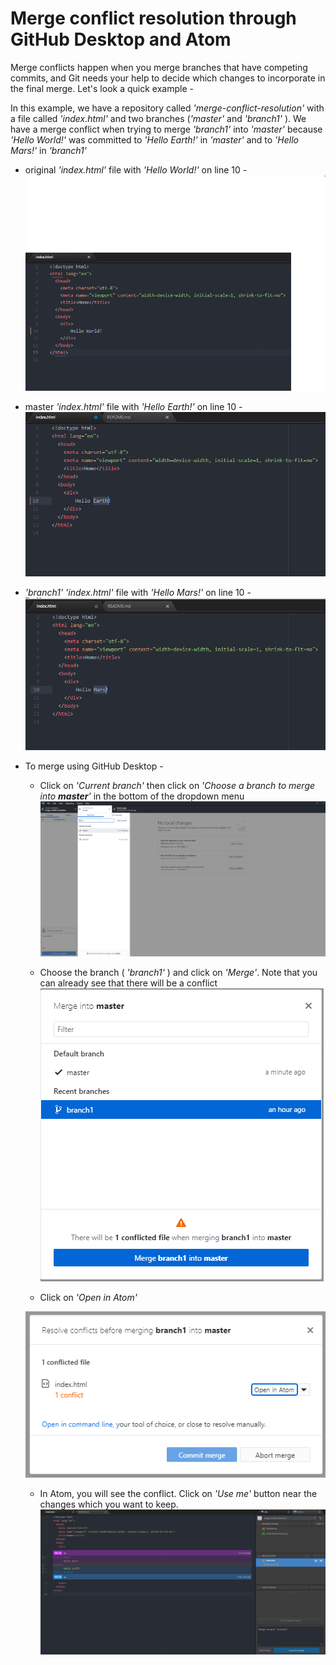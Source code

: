 # Merge conflict resolution through GitHub Desktop and Atom

Merge conflicts happen when you merge branches that have competing commits, and Git needs your help to decide which changes to incorporate in the final merge. Let's look a quick example -

In this example, we have a repository called _'merge-conflict-resolution'_ with a file called _'index.html'_ and two branches (_'master'_ and _'branch1'_ ). We have a merge conflict when trying to merge _'branch1'_ into _'master'_ because _'Hello World!'_ was committed to _'Hello Earth!'_ in _'master'_ and to _'Hello Mars!'_ in _'branch1'_

* original _'index.html'_ file with _'Hello World!'_ on line 10 -
![image.png](/screenshots/screen5.png)

* master _'index.html'_ file with _'Hello Earth!'_ on line 10 -
![image.png](/screenshots/screen6.png)

* _'branch1'_ _'index.html'_ file with _'Hello Mars!'_ on line 10 -
![image.png](/screenshots/screen7.png)

* To merge using GitHub Desktop -

  - Click on _'Current branch'_ then click on _'Choose a branch to merge into **master**'_ in the bottom of the dropdown menu
![image.png](/screenshots/screen1.png)

  - Choose the branch ( _'branch1'_ ) and click on _'Merge'_. Note that you can already see that there will be a conflict
![image.png](/screenshots/screen2.png)

  - Click on _'Open in Atom'_

  ![image.png](/screenshots/screen3.png)

  - In Atom, you will see the conflict. Click on _'Use me'_ button near the changes which you want to keep.
![image.png](/screenshots/screen4.png)
